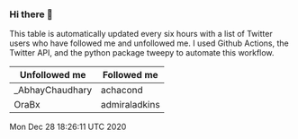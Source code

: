 ### Hi there 👋

This table is automatically updated every six hours with a list of Twitter users who have followed me and unfollowed me. I used Github Actions, the Twitter API, and the python package tweepy to automate this workflow.

| Unfollowed me |  Followed me |
| --- | --- |
|_AbhayChaudhary|achacond|
|OraBx|admiraladkins|
Mon Dec 28 18:26:11 UTC 2020

